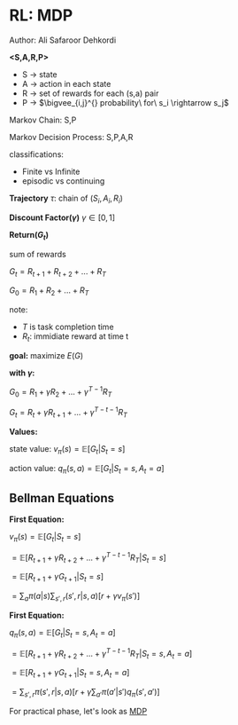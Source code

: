 
# RL: MDP

Author:  Ali Safaroor Dehkordi

**<S,A,R,P>**
* S $\rightarrow$ state
* A $\rightarrow$ action in each state
* R $\rightarrow$ set of rewards for each (s,a) pair
* P $\rightarrow$ $\bigvee_{i,j}^{} probability\ for\ s_i \rightarrow s_j$

Markov Chain: S,P

Markov Decision Process: S,P,A,R

classifications:
* Finite vs Infinite
* episodic vs continuing

**Trajectory** $\tau$:
chain of $(S_i,A_i,R_i)$ 

**Discount Factor($\gamma$)**
$\gamma \in [0,1]$

**Return($G_t$)**

sum of rewards

$G_t = R_{t+1}+R_{t+2}+...+R_{T}$

$G_0 = R_{1}+R_{2}+...+R_{T}$

note: 
* $T$ is task completion time
* $R_t$: immidiate reward at time t

**goal:** maximize $E(G)$

**with $\gamma$:**

$G_0 = R_{1}+\gamma R_{2}+...+\gamma ^{T-1}R_{T}$

$G_t= R_{t}+\gamma R_{t+1}+...+\gamma ^{T-t-1}R_{T}$

**Values:**

state value: $v_{\pi}(s) = \mathbb{E}[G_t|S_t=s]$

action value: $q_{\pi}(s,a) = \mathbb{E}[G_t|S_t=s,A_t=a]$

##  Bellman Equations
**First Equation:**

$v_{\pi}(s) = \mathbb{E}[G_t|S_t=s]$

$=  \mathbb{E}[R_{t+1}+\gamma R_{t+2}+ ...+\gamma^{T-t-1} R_{T}|S_t=s]$

$=  \mathbb{E}[R_{t+1}+\gamma G_{t+1}|S_t=s]$

$=\sum_{a}\pi(a|s)\sum_{s',r}(s',r|s,a)[r+\gamma v_{\pi}(s')]$

**First Equation:**

$q_{\pi}(s,a) = \mathbb{E}[G_t|S_t=s,A_t=a]$

$=  \mathbb{E}[R_{t+1}+\gamma R_{t+2}+ ...+\gamma^{T-t-1} R_{T}|S_t=s,A_t=a]$

$=  \mathbb{E}[R_{t+1}+\gamma G_{t+1}|S_t=s,A_t=a]$

$=\sum_{s',r}\pi(s',r|s,a)[r+\gamma\sum_{a'}\pi(a'|s')q_{\pi}(s',a')]$




For practical phase, let's look as [MDP](https://github.com/aSafarpoor/RL-simple-tutorial/blob/main/codes/MDP.ipynb)


